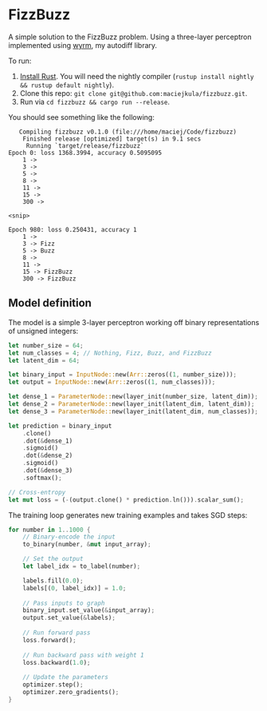 # FizzBuzz

A simple solution to the FizzBuzz problem. Using a three-layer perceptron implemented using [wyrm](https://github.com/maciejkula/wyrm), my autodiff library.

To run:

1. [Install Rust](https://www.rustup.rs/). You will need the nightly compiler (`rustup install nightly && rustup default nightly`).
2. Clone this repo: `git clone git@github.com:maciejkula/fizzbuzz.git`.
3. Run via `cd fizzbuzz && cargo run --release`.

You should see something like the following:
```
   Compiling fizzbuzz v0.1.0 (file:///home/maciej/Code/fizzbuzz)
    Finished release [optimized] target(s) in 9.1 secs
     Running `target/release/fizzbuzz`
Epoch 0: loss 1368.3994, accuracy 0.5095095
    1 -> 
    3 -> 
    5 -> 
    8 -> 
    11 -> 
    15 -> 
    300 -> 

<snip>

Epoch 980: loss 0.250431, accuracy 1
    1 -> 
    3 -> Fizz
    5 -> Buzz
    8 -> 
    11 -> 
    15 -> FizzBuzz
    300 -> FizzBuzz

```

## Model definition
The model is a simple 3-layer perceptron working off binary representations of unsigned integers:
```rust
let number_size = 64;
let num_classes = 4; // Nothing, Fizz, Buzz, and FizzBuzz
let latent_dim = 64;

let binary_input = InputNode::new(Arr::zeros((1, number_size)));
let output = InputNode::new(Arr::zeros((1, num_classes)));

let dense_1 = ParameterNode::new(layer_init(number_size, latent_dim));
let dense_2 = ParameterNode::new(layer_init(latent_dim, latent_dim));
let dense_3 = ParameterNode::new(layer_init(latent_dim, num_classes));

let prediction = binary_input
    .clone()
    .dot(&dense_1)
    .sigmoid()
    .dot(&dense_2)
    .sigmoid()
    .dot(&dense_3)
    .softmax();

// Cross-entropy
let mut loss = (-(output.clone() * prediction.ln())).scalar_sum();
```

The training loop generates new training examples and takes SGD steps:
```rust
for number in 1..1000 {
    // Binary-encode the input
    to_binary(number, &mut input_array);

    // Set the output
    let label_idx = to_label(number);

    labels.fill(0.0);
    labels[(0, label_idx)] = 1.0;
    
    // Pass inputs to graph
    binary_input.set_value(&input_array);
    output.set_value(&labels);
    
    // Run forward pass
    loss.forward();
    
    // Run backward pass with weight 1
    loss.backward(1.0);
    
    // Update the parameters
    optimizer.step();
    optimizer.zero_gradients();
}
```